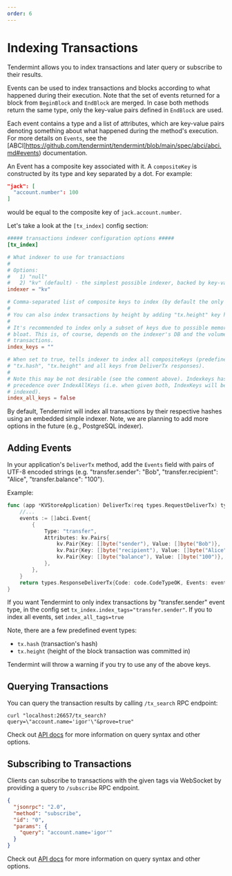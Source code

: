 ```yaml
---
order: 6
---
```


# Indexing Transactions

Tendermint allows you to index transactions and later query or subscribe
to their results.

Events can be used to index transactions and blocks according to what happened
during their execution. Note that the set of events returned for a block from
`BeginBlock` and `EndBlock` are merged. In case both methods return the same
type, only the key-value pairs defined in `EndBlock` are used.

Each event contains a type and a list of attributes, which are key-value pairs
denoting something about what happened during the method's execution. For more
details on `Events`, see the [ABCI]https://github.com/tendermint/tendermint/blob/main/spec/abci/abci.md#events) documentation.

An Event has a composite key associated with it. A `compositeKey` is constructed by its type and key separated by a dot.
For example:

```json
"jack": [
  "account.number": 100
]
```

would be equal to the composite key of `jack.account.number`.

Let's take a look at the `[tx_index]` config section:

```toml
##### transactions indexer configuration options #####
[tx_index]

# What indexer to use for transactions
#
# Options:
#   1) "null"
#   2) "kv" (default) - the simplest possible indexer, backed by key-value storage (defaults to levelDB; see DBBackend).
indexer = "kv"

# Comma-separated list of composite keys to index (by default the only key is "tx.hash")
#
# You can also index transactions by height by adding "tx.height" key here.
#
# It's recommended to index only a subset of keys due to possible memory
# bloat. This is, of course, depends on the indexer's DB and the volume of
# transactions.
index_keys = ""

# When set to true, tells indexer to index all compositeKeys (predefined keys:
# "tx.hash", "tx.height" and all keys from DeliverTx responses).
#
# Note this may be not desirable (see the comment above). Indexkeys has a
# precedence over IndexAllKeys (i.e. when given both, IndexKeys will be
# indexed).
index_all_keys = false
```

By default, Tendermint will index all transactions by their respective
hashes using an embedded simple indexer. Note, we are planning to add
more options in the future (e.g., PostgreSQL indexer).

## Adding Events

In your application's `DeliverTx` method, add the `Events` field with pairs of
UTF-8 encoded strings (e.g. "transfer.sender": "Bob", "transfer.recipient": "Alice",
"transfer.balance": "100").

Example:

```go
func (app *KVStoreApplication) DeliverTx(req types.RequestDeliverTx) types.Result {
    //...
    events := []abci.Event{
        {
            Type: "transfer",
            Attributes: kv.Pairs{
                kv.Pair{Key: []byte("sender"), Value: []byte("Bob")},
                kv.Pair{Key: []byte("recipient"), Value: []byte("Alice")},
                kv.Pair{Key: []byte("balance"), Value: []byte("100")},
            },
        },
    }
    return types.ResponseDeliverTx{Code: code.CodeTypeOK, Events: events}
}
```

If you want Tendermint to only index transactions by "transfer.sender" event type,
in the config set `tx_index.index_tags="transfer.sender"`. If you to index all events,
set `index_all_tags=true`

Note, there are a few predefined event types:

- `tx.hash` (transaction's hash)
- `tx.height` (height of the block transaction was committed in)

Tendermint will throw a warning if you try to use any of the above keys.

## Querying Transactions

You can query the transaction results by calling `/tx_search` RPC endpoint:

```shell
curl "localhost:26657/tx_search?query=\"account.name='igor'\"&prove=true"
```

Check out [API docs](https://docs.tendermint.com/v0.33/rpc/#/Info/tx_search) for more information
on query syntax and other options.

## Subscribing to Transactions

Clients can subscribe to transactions with the given tags via WebSocket by providing
a query to `/subscribe` RPC endpoint.

```json
{
  "jsonrpc": "2.0",
  "method": "subscribe",
  "id": "0",
  "params": {
    "query": "account.name='igor'"
  }
}
```

Check out [API docs](https://docs.tendermint.com/v0.33/rpc/#subscribe) for more information
on query syntax and other options.
